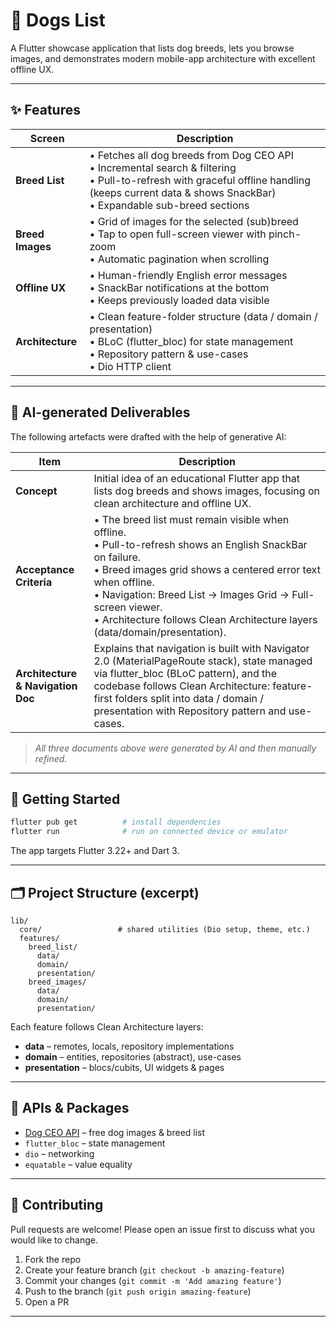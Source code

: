 # 🐶 Dogs List

A Flutter showcase application that lists dog breeds, lets you browse images, and demonstrates modern mobile-app architecture with excellent offline UX.

---

## ✨ Features

| Screen | Description |
|--------|-------------|
| **Breed List** | • Fetches all dog breeds from Dog CEO API<br>• Incremental search & filtering<br>• Pull-to-refresh with graceful offline handling (keeps current data & shows SnackBar)<br>• Expandable sub-breed sections |
| **Breed Images** | • Grid of images for the selected (sub)breed<br>• Tap to open full-screen viewer with pinch-zoom<br>• Automatic pagination when scrolling |
| **Offline UX** | • Human-friendly English error messages<br>• SnackBar notifications at the bottom<br>• Keeps previously loaded data visible |
| **Architecture** | • Clean feature-folder structure (data / domain / presentation)<br>• BLoC (flutter_bloc) for state management<br>• Repository pattern & use-cases<br>• Dio HTTP client |

---

## 🤖 AI-generated Deliverables

The following artefacts were drafted with the help of generative AI:

| Item | Description |
|------|-------------|
| **Concept** | Initial idea of an educational Flutter app that lists dog breeds and shows images, focusing on clean architecture and offline UX. |
| **Acceptance Criteria** | • The breed list must remain visible when offline.<br>• Pull-to-refresh shows an English SnackBar on failure.<br>• Breed images grid shows a centered error text when offline.<br>• Navigation: Breed List → Images Grid → Full-screen viewer.<br>• Architecture follows Clean Architecture layers (data/domain/presentation). |
| **Architecture & Navigation Doc** | Explains that navigation is built with Navigator 2.0 (MaterialPageRoute stack), state managed via flutter_bloc (BLoC pattern), and the codebase follows Clean Architecture: feature-first folders split into data / domain / presentation with Repository pattern and use-cases. |

> _All three documents above were generated by AI and then manually refined._


---

## 🚀 Getting Started

```bash
flutter pub get          # install dependencies
flutter run              # run on connected device or emulator
```

The app targets Flutter 3.22+ and Dart 3.

---

## 🗂️ Project Structure (excerpt)

```
lib/
  core/                 # shared utilities (Dio setup, theme, etc.)
  features/
    breed_list/
      data/
      domain/
      presentation/
    breed_images/
      data/
      domain/
      presentation/
```

Each feature follows Clean Architecture layers:

* **data** – remotes, locals, repository implementations
* **domain** – entities, repositories (abstract), use-cases
* **presentation** – blocs/cubits, UI widgets & pages

---

## 🔌 APIs & Packages

* [Dog CEO API](https://dog.ceo/dog-api/) – free dog images & breed list
* `flutter_bloc` – state management
* `dio` – networking
* `equatable` – value equality

---

## 🤝 Contributing

Pull requests are welcome! Please open an issue first to discuss what you would like to change.

1. Fork the repo
2. Create your feature branch (`git checkout -b amazing-feature`)
3. Commit your changes (`git commit -m 'Add amazing feature'`)
4. Push to the branch (`git push origin amazing-feature`)
5. Open a PR

---

